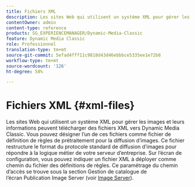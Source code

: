 ```yaml
---
title: Fichiers XML
description: Les sites Web qui utilisent un système XML pour gérer les images et leurs informations peuvent télécharger des fichiers XML vers Dynamic Media Classic. En savoir plus sur les fichiers XML.
contentOwner: admin
content-type: reference
products: SG_EXPERIENCEMANAGER/Dynamic-Media-Classic
feature: Dynamic Media Classic
role: Professionnel
translation-type: tm+mt
source-git-commit: 5efad4fff11c9818d43d46ebbbce5335ee1e72b8
workflow-type: tm+mt
source-wordcount: '126'
ht-degree: 58%

---
```



# Fichiers XML {#xml-files}

Les sites Web qui utilisent un système XML pour gérer les images et leurs informations peuvent télécharger des fichiers XML vers Dynamic Media Classic. Vous pouvez désigner l’un de ces fichiers comme fichier de définition de règles de prétraitement pour la diffusion d’images. Ce fichier restructure le format du protocole standard de diffusion d’images pour répondre à la logique métier de votre serveur d’entreprise. Sur l’écran de configuration, vous pouvez indiquer un fichier XML à déployer comme chemin du fichier des définitions de règles. Ce paramétrage du chemin d’accès se trouve sous la section Gestion de catalogue de l’écran Publication Image Server (voir [Image Server](publish-setup.md#image_server)).

